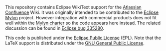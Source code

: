 This repository contains Eclipse WikiText support for the [Atlassian Confluence](http://www.atlassian.com/software/confluence/) Wiki. It was originally intended to be contributed to the [Eclipse](http://www.eclipse.org) [Mylyn](http://www.eclipse.org/mylyn) project. However integration with commercial products does not fit well within the [Mylyn charter](http://wiki.eclipse.org/Mylyn/Charter) so the code appears here instead. The related discussion can be found in [Eclipse bug 335280](https://bugs.eclipse.org/bugs/show_bug.cgi?id=335280).

This code is published under the [Eclipse Public License](http://www.eclipse.org/legal/epl-v10.html) (EPL). Note
that the LaTeX support is distributed under the [GNU General Public License](http://www.gnu.org/licenses/gpl-2.0.html).

